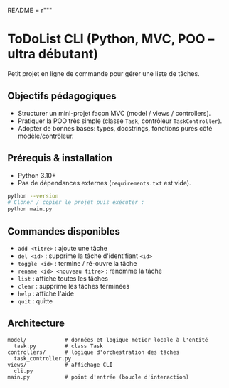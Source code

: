 README = r"""
# ToDoList CLI (Python, MVC, POO – ultra débutant)

Petit projet en ligne de commande pour gérer une liste de tâches.

## Objectifs pédagogiques
- Structurer un mini-projet façon MVC (model / views / controllers).
- Pratiquer la POO très simple (classe `Task`, contrôleur `TaskController`).
- Adopter de bonnes bases: types, docstrings, fonctions pures côté modèle/contrôleur.

## Prérequis & installation
- Python 3.10+
- Pas de dépendances externes (`requirements.txt` est vide).

```bash
python --version
# Cloner / copier le projet puis exécuter :
python main.py
```

## Commandes disponibles
- `add <titre>` : ajoute une tâche
- `del <id>` : supprime la tâche d'identifiant `<id>`
- `toggle <id>` : termine / ré-ouvre la tâche
- `rename <id> <nouveau titre>` : renomme la tâche
- `list` : affiche toutes les tâches
- `clear` : supprime les tâches terminées
- `help` : affiche l'aide
- `quit` : quitte

## Architecture
```
model/            # données et logique métier locale à l'entité
  task.py         # class Task
controllers/      # logique d'orchestration des tâches
  task_controller.py
views/            # affichage CLI
  cli.py
main.py           # point d'entrée (boucle d'interaction)